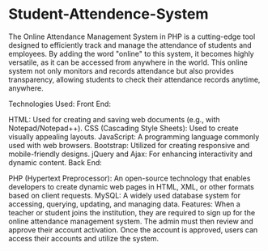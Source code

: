 # Student-Attendence-System
The Online Attendance Management System in PHP is a cutting-edge tool designed to efficiently track and manage the attendance of students and employees. By adding the word "online" to this system, it becomes highly versatile, as it can be accessed from anywhere in the world. This online system not only monitors and records attendance but also provides transparency, allowing students to check their attendance records anytime, anywhere.

Technologies Used:
Front End:

HTML: Used for creating and saving web documents (e.g., with Notepad/Notepad++).
CSS (Cascading Style Sheets): Used to create visually appealing layouts.
JavaScript: A programming language commonly used with web browsers.
Bootstrap: Utilized for creating responsive and mobile-friendly designs.
jQuery and Ajax: For enhancing interactivity and dynamic content.
Back End:

PHP (Hypertext Preprocessor): An open-source technology that enables developers to create dynamic web pages in HTML, XML, or other formats based on client requests.
MySQL: A widely used database system for accessing, querying, updating, and managing data.
Features:
When a teacher or student joins the institution, they are required to sign up for the online attendance management system. The admin must then review and approve their account activation. Once the account is approved, users can access their accounts and utilize the system.
